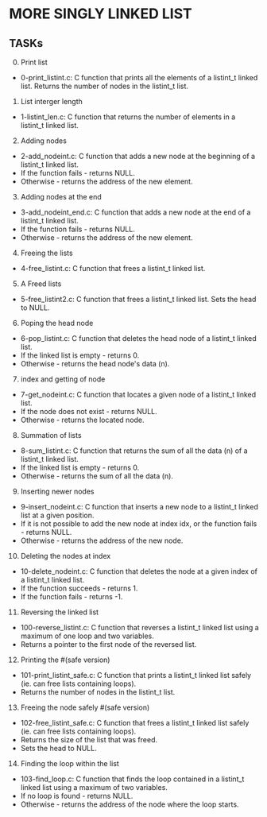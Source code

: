 # MORE SINGLY LINKED LIST

## TASKs
0. Print list

- 0-print_listint.c:
C function that prints all the elements of a listint_t linked list.
Returns the number of nodes in the listint_t list.
1. List interger length

- 1-listint_len.c:
C function that returns the number of elements in a listint_t linked list.
2. Adding  nodes

- 2-add_nodeint.c:
C function that adds a new node at the beginning of a listint_t linked list.
- If the function fails - returns NULL.
- Otherwise - returns the address of the new element.
3. Adding nodes at the end

- 3-add_nodeint_end.c:
C function that adds a new node at the end of a listint_t linked list.
- If the function fails - returns NULL.
- Otherwise - returns the address of the new element.
4. Freeing the lists

- 4-free_listint.c:
C function that frees a listint_t linked list.
5. A Freed lists

- 5-free_listint2.c:
C function that frees a listint_t linked list.
Sets the head to NULL.
6. Poping the head node

- 6-pop_listint.c:
C function that deletes the head node of a listint_t linked list.
- If the linked list is empty - returns 0.
- Otherwise - returns the head node's data (n).
7. index and getting of node

- 7-get_nodeint.c:
C function that locates a given node of a listint_t linked list.
- If the node does not exist - returns NULL.
- Otherwise - returns the located node.
8. Summation of  lists

- 8-sum_listint.c:
C function that returns the sum of all the data (n) of a listint_t linked list.
- If the linked list is empty - returns 0.
- Otherwise - returns the sum of all the data (n).
9. Inserting newer nodes

- 9-insert_nodeint.c:
C function that inserts a new node to a listint_t linked list at a given position.
- If it is not possible to add the new node at index idx, or the function fails - returns NULL.
- Otherwise - returns the address of the new node.
10. Deleting the nodes at index

- 10-delete_nodeint.c:
C function that deletes the node at a given index of a listint_t linked list.
- If the function succeeds - returns 1.
- If the function fails - returns -1.
11. Reversing the linked list

- 100-reverse_listint.c:
C function that reverses a listint_t linked list using a maximum of one loop and two variables.
- Returns a pointer to the first node of the reversed list.
12. Printing the #(safe version)

- 101-print_listint_safe.c:
C function that prints a listint_t linked list safely (ie. can free lists containing loops).
- Returns the number of nodes in the listint_t list.
13. Freeing the node safely #(safe version)

- 102-free_listint_safe.c:
C function that frees a listint_t linked list safely (ie. can free lists containing loops).
- Returns the size of the list that was freed.
- Sets the head to NULL.
14. Finding the loop within the list

- 103-find_loop.c:
C function that finds the loop contained in a listint_t linked list using a maximum of two variables.
- If no loop is found - returns NULL.
- Otherwise - returns the address of the node where the loop starts.
